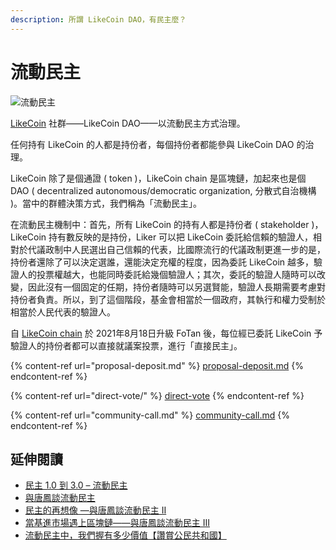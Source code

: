 ```yaml
---
description: 所謂 LikeCoin DAO，有民主麼？
---
```


# 流動民主

![流動民主](../../.gitbook/assets/LikeCoin\_Staking\_Rewards\_voting\_chi.png)

[LikeCoin](https://like.co/) 社群——LikeCoin DAO——以流動民主方式治理。

任何持有 LikeCoin 的人都是持份者，每個持份者都能參與 LikeCoin DAO 的治理。

LikeCoin 除了是個通證 ( token )，LikeCoin chain 是區塊鏈，加起來也是個 DAO ( decentralized autonomous/democratic organization, 分散式自治機構 )。當中的群體決策方式，我們稱為「流動民主」。

在流動民主機制中：首先，所有 LikeCoin 的持有人都是持份者 ( stakeholder )，LikeCoin 持有數反映的是持份，Liker 可以把 LikeCoin 委託給信賴的驗證人，相對於代議政制中人民選出自己信賴的代表，比國際流行的代議政制更進一步的是，持份者還除了可以決定選誰，還能決定充權的程度，因為委託 LikeCoin 越多，驗證人的投票權越大，也能同時委託給幾個驗證人；其次，委託的驗證人隨時可以改變，因此沒有一個固定的任期，持份者隨時可以另選賢能，驗證人長期需要考慮對持份者負責。所以，到了這個階段，基金會相當於一個政府，其執行和權力受制於相當於人民代表的驗證人。

自 [LikeCoin chain](likecoin-chain.md) 於 2021年8月18日升級 FoTan 後，每位經已委託 LikeCoin 予驗證人的持份者都可以直接就議案投票，進行「直接民主」。

{% content-ref url="proposal-deposit.md" %}
[proposal-deposit.md](proposal-deposit.md)
{% endcontent-ref %}

{% content-ref url="direct-vote/" %}
[direct-vote](direct-vote/)
{% endcontent-ref %}

{% content-ref url="community-call.md" %}
[community-call.md](community-call.md)
{% endcontent-ref %}

## 延伸閱讀 <a href="#footnote" id="footnote"></a>

* [民主 1.0 到 3.0 – 流動民主](https://matters.news/@edmond/%E6%B0%91%E4%B8%BB-1-0-%E5%88%B0-3-0-%E6%B5%81%E5%8B%95%E6%B0%91%E4%B8%BB-zdpuB2u9ZnKdsWz7eTfXHNyesgX1oqmpcymFrXZBb3Y7j23oa)
* [與唐鳳談流動民主](https://ckxpress.com/liquid-democracy-with-audrey-tang/)
* [民主的再想像 —與唐鳳談流動民主 II](https://ckxpress.com/on-liquid-democracy/)
* [當基進市場遇上區塊鏈——與唐鳳談流動民主 III](https://ckxpress.com/radicalmarkets-x-blockchain/)
* [流動民主中，我們握有多少價值【讚賞公民共和國】](https://player.soundon.fm/p/a15ce25e-2627-48ca-9587-d4cf5e98f3a1/episodes/ff8a028c-c66f-42eb-8278-634e8de76a86)
